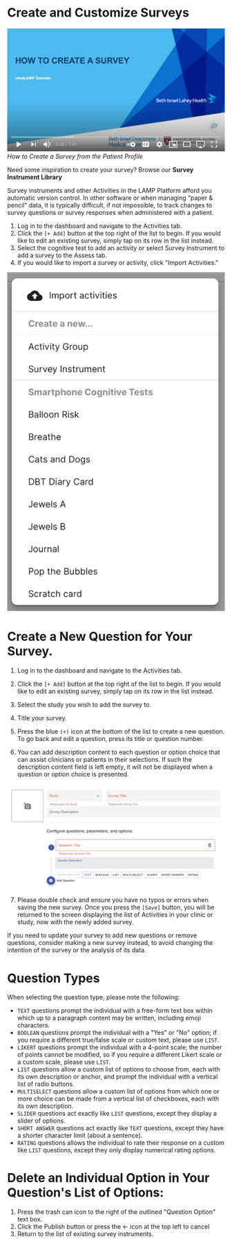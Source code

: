 # Create and Customize Surveys

[![Video Explanation](assets/create_survey_video.jpg)](https://youtu.be/0VkPQBwqLTc)
*How to Create a Survey from the Patient Profile*


Need some inspiration to create your survey? Browse our **Survey Instrument Library**

Survey instruments and other Activities in the LAMP Platform afford you automatic version control. In other software or when managing “paper & pencil” data, it is typically difficult, if not impossible, to track changes to survey questions or survey responses when administered with a patient. 

1. Log in to the dashboard and navigate to the Activities tab.
2. Click the `[+ Add]` button at the top right of the list to begin. If you would like to edit an existing survey, simply tap on its row in the list instead.
3. Select the cognitive test to add an activity or select Survey Instrument to add a survey to the Assess tab.
4. If you would like to import a survey or activity, click "Import Activities."

![](assets/activity_menu.jpg)

# Create a New Question for Your Survey.

1. Log in to the dashboard and navigate to the Activities tab.
2. Click the `[+ Add]` button at the top right of the list to begin. If you would like to edit an existing survey, simply tap on its row in the list instead.
3. Select the study you wish to add the survey to.
4. Title your survey.
5. Press the blue `(+)` icon at the bottom of the list to create a new question. To go back and edit a question, press its title or question number. 

6.    You can add description content to each question or option choice that can assist clinicians or patients in their selections. If such the description content field is left empty, it will not be displayed when a question or option choice is presented.

![](assets/survey_edit.jpg)

7.    Please double check and ensure you have no typos or errors when saving the new survey. Once you press the `[Save]` button, you will be returned to the screen displaying the list of Activities in your clinic or study, now with the newly added survey. 

If you need to update your survey to add new questions or remove questions, consider making a new survey instead, to avoid changing the intention of the survey or the analysis of its data. 

# Question Types

When selecting the question type, please note the following:

- `TEXT` questions prompt the individual with a free-form text box within which up to a paragraph content may be written, including emoji characters.
- `BOOLEAN` questions prompt the individual with a "Yes" or "No" option; if you require a different true/false scale or custom text, please use `LIST`.
- `LIKERT` questions prompt the individual with a 4-point scale; the number of points cannot be modified, so if you require a different Likert scale or a custom scale, please use `LIST`.
- `LIST` questions allow a custom list of options to choose from, each with its own description or anchor, and prompt the individual with a vertical list of radio buttons.
- `MULTISELECT` questions allow a custom list of options from which one or more choice can be made from a vertical list of checkboxes, each with its own description.
- `SLIDER` questions act exactly like `LIST` questions, except they display a slider of options.
- `SHORT ANSWER` questions act exactly like `TEXT` questions, except they have a shorter character limit (about a sentence).
- `RATING` questions allows the individual to rate their response on a custom like `LIST` questions, except they only display numerical rating options.

# Delete an Individual Option in Your Question's List of Options:

1. Press the trash can icon to the right of the outlined "Question Option" text box.
2. Click the Publish button or press the ← icon at the top left to cancel
3. Return to the list of existing survey instruments. 
